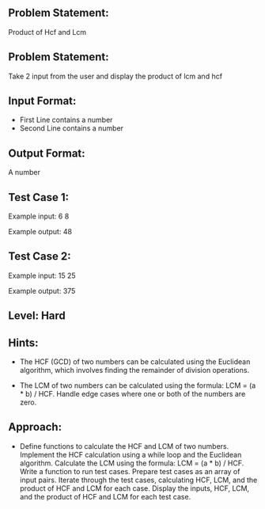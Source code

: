 ## Problem Statement:
Product of Hcf and Lcm

## Problem Statement:
Take 2 input  from the user and display the 
product of lcm and hcf


## Input Format:
- First Line contains a number
- Second Line contains a number

## Output Format:
A number

## Test Case 1:
Example input:
6
8

Example output:
48

## Test Case 2:
Example input:
15
25

Example output:
375

## Level: Hard

## Hints:
- The HCF (GCD) of two numbers can be 
calculated using the Euclidean algorithm, 
which involves finding the remainder of 
division operations.


- The LCM of two numbers can be calculated 
using the formula: LCM = (a * b) / HCF.
Handle edge cases where one or both of 
the numbers are zero.

## Approach:
- Define functions to calculate the HCF and LCM of two numbers.
Implement the HCF calculation using a while loop and the Euclidean algorithm.
Calculate the LCM using the formula: LCM = (a * b) / HCF.
Write a function to run test cases.
Prepare test cases as an array of input pairs.
Iterate through the test cases, calculating HCF, LCM, and the product of HCF and 
LCM for each case.
Display the inputs, HCF, LCM, and the product of HCF and LCM for each test case.
